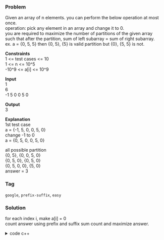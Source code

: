 ### Problem
Given an array of n elements. you can perform the below operation at most once.  
operation: pick any element in an array and change it to 0.  
you are required to maximize the number of partitions of the given array such that after the partition, sum of left subarray = sum of right subarray.  
ex. a = {0, 5, 5} then {0, 5}, {5} is valid partition but {0}, {5, 5} is not.

**Constraints**  
1 <= test cases <= 10  
1 <= n <= 10^5  
-10^9 <= a[i] <= 10^9  

**Input**  
1  
6  
-1 5 0 0 5 0  

**Output**  
3  

**Explanation**  
1st test case  
a = {-1, 5, 0, 0, 5, 0}  
change -1 to 0  
a = {0, 5, 0, 0, 5, 0}  

all possible partition  
{0, 5}, {0, 0, 5, 0}  
{0, 5, 0}, {0, 5, 0}  
{0, 5, 0, 0}, {5, 0}  
answer = 3  

### Tag
`google`, `prefix-suffix`, `easy`

### Solution
for each index i, make a[i] = 0  
count answer using prefix and suffix sum count and maximize answer.

<details>
    <summary>code c++</summary>

```cpp
ll f(vector<ll> a)
{
    ll n = a.size();
    if(n <= 1) {
        return 0;
    }
    ll sum = 0;
    map<ll, ll> pre, suf;
    for(ll i = n - 1; i >= 0; i--) {
        sum += a[i];
        suf[sum]++;
    }
    ll ans = 0;
    if(sum % 2 == 0) {
        ans = max(0ll, suf[sum / 2] - (sum == 0));
    }
    for(ll i = 0, pr = 0, sf = sum; i < n; i++) {
        suf[sf]--;
        sf -= a[i];
        // change a[i] to 0
        pre[pr + 0]++;
        ll n_sum = sum - a[i];
        if(n_sum % 2 == 0) {
            // pre => (0, i)
            // suf => (i + 1, n - 1)
            ll cur = pre[n_sum / 2] + suf[n_sum / 2];
            if(pr * 2 == n_sum) {
                cur--;
            }
            ans = max(ans, cur);
        }
        pre[pr + 0]--;
        pr += a[i];
        pre[pr]++;
    }
    return ans;
}

void solve()
{
    ll n;
    cin >> n;

    vector<ll> a(n);
    for(ll i = 0; i < n; i++) {
        cin >> a[i];
    }
    
    cout << f(a) << endl;
}
```
</details>
